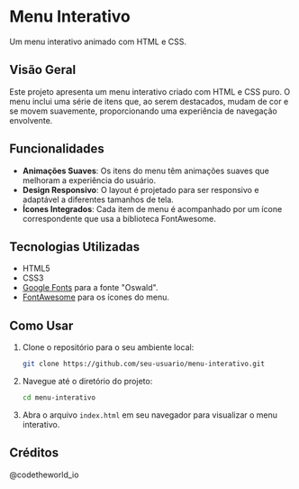 # Menu Interativo

Um menu interativo animado com HTML e CSS.

## Visão Geral

Este projeto apresenta um menu interativo criado com HTML e CSS puro. O menu inclui uma série de itens que, ao serem destacados, mudam de cor e se movem suavemente, proporcionando uma experiência de navegação envolvente.

## Funcionalidades

- **Animações Suaves**: Os itens do menu têm animações suaves que melhoram a experiência do usuário.
- **Design Responsivo**: O layout é projetado para ser responsivo e adaptável a diferentes tamanhos de tela.
- **Ícones Integrados**: Cada item de menu é acompanhado por um ícone correspondente que usa a biblioteca FontAwesome.

## Tecnologias Utilizadas

- HTML5
- CSS3
- [Google Fonts](https://fonts.googleapis.com/css?family=Oswald:400,700) para a fonte "Oswald".
- [FontAwesome](https://use.fontawesome.com/releases/v6.4.2/css/all.css) para os ícones do menu.

## Como Usar

1. Clone o repositório para o seu ambiente local:
    ```bash
    git clone https://github.com/seu-usuario/menu-interativo.git
    ```
2. Navegue até o diretório do projeto:
    ```bash
    cd menu-interativo
    ```
3. Abra o arquivo `index.html` em seu navegador para visualizar o menu interativo.

## Créditos

@codetheworld_io
